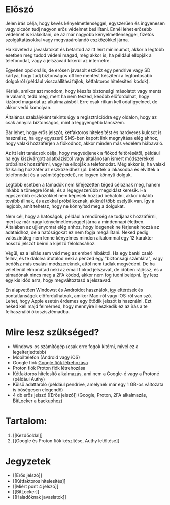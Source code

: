 # Előszó
Jelen írás célja, hogy kevés kényelmetlenséggel, egyszerűen és ingyenesen vagy olcsón tudj nagyon erős védelmet beállítani. Ennél lehet erősebb védelmet is kialakítani, de az már nagyobb kényelmetlenséggel, fizetős szolgáltatásokkal vagy megvásárolandó eszközökkel járna.

Ha követed a javaslatokat és betartod az itt leírt minimumot, akkor a legtöbb esetben meg tudod védeni magad, még akkor is, ha például ellopják a telefonodat, vagy a jelszavad kikerül az internetre.

Egyetlen opcionális, de erősen javasolt eszköz egy pendrive vagy SD kártya, hogy tudj biztonságos offline mentést készíteni a legfontosabb dolgokról (például visszaállítási fájlok, kétfaktoros hitelesítési kódok).

Kérlek, amikor azt mondom, hogy készíts biztonsági másolatot vagy ments le valamit, tedd meg, mert ha nem teszed, később előfordulhat, hogy kizárod magadat az alkalmazásból. Erre csak ritkán kell odafigyelned, de akkor vedd komolyan.

Általános szabályként tekints úgy a regisztrációdra egy oldalon, hogy az csak annyira biztonságos, mint a leggyengébb láncszem.

Bár lehet, hogy erős jelszót, kétfaktoros hitelesítést és hardveres kulcsot is használsz, ha egy egyszerű SMS-ben kapott link megnyitása elég ahhoz, hogy valaki hozzáférjen a fiókodhoz, akkor minden más védelem hiábavaló.

Az itt leírt tanácsok célja, hogy megvédjenek a fiókod feltörésétől, például ha egy kiszivárgott adatbázisból vagy általánosan ismert módszerekkel próbálnak hozzáférni, vagy ha ellopják a telefonodat. Még akkor is, ha valaki fizikailag hozzáfér az eszközeidhez (pl. betörtek a lakásodba és elvitték a telefonodat és a számítógépedet), ne legyen könnyű dolguk.

Legtöbb esetben a támadók nem kifejezetten téged céloznak meg, hanem inkább a tömegre lőnek, és a legegyszerűbb megoldást keresik. Ha egyszerűbb eszközökkel nem képesek hozzád behatolni, akkor inkább tovább állnak, és azokkal próbálkoznak, akiknél több esélyük van. Így a legjobb, amit tehetsz, hogy ne könnyítsd meg a dolgukat.

Nem cél, hogy a hatóságok, például a rendőrség se tudjanak hozzáférni, mert az már nagy kényelmetlenséggel járna a mindennapi életben. Általában az ujjlenyomat elég ahhoz, hogy idegenek ne férjenek hozzá az adataidhoz, de a hatóságokat ez nem fogja megállítani. Neked pedig valószínűleg nem lenne kényelmes minden alkalommal egy 12 karakter hosszú jelszót beírni a kijelző feloldásához.

Végül, ez a leírás sem véd meg az emberi hibáktól. Ha egy banki csaló felhív, és te dalolva átutalod neki a pénzed egy "biztonsági számlára", vagy bedőlsz más csalási módszereknek, attól nem tudlak megvédeni. De ha véletlenül elmondtad neki az email fiókod jelszavát, de időben rájössz, és a támadónak nincs meg a 2FA kódod, akkor nem fog tudni belépni. Így lesz egy kis időd arra, hogy megváltoztasd a jelszavad.

Én alapvetően Windowst és Androidot használok, így eltérések és pontatlanságok előfordulhatnak, amikor Mac-ről vagy iOS-ről van szó. Lehet, hogy Apple esetén érdemes egy ötödik jelszót is használni. Ezt neked kell majd felmérned, hogy mennyire illeszkedik ez az írás a te felhasználói ökoszisztémádba.
# Mire lesz szükséged?
- Windows-os számítógép (csak erre fogok kitérni, mivel ez a legelterjedtebb)
- Mobiltelefon (Android vagy iOS)
- Google fiók [Google fiók létrehozása](https://accounts.google.com/)
- Proton fiók Proton fiók létrehozása
- Kétfaktoros hitelesítő alkalmazás, ami nem a Google-é vagy a Protoné (például Authy)
- Külső adattároló (például pendrive, amelynek már egy 1 GB-os változata is bőségesen elegendő)
- 4 db erős jelszó [[Erős jelszó]] (Google, Proton, 2FA alkalmazás, BitLocker a backuphoz)

# Tartalom:
1. [[Kezdőoldal]]
2. [[Google és Proton fiók készítése, Authy letöltése]]
# Jegyzetek
- [[Erős jelszó]]
- [[Kétfaktoros hitelesítés]]
- [[Miért pont 4 jelszó]]
- [[BitLocker]]
- [[Haladóknak javaslatok]]